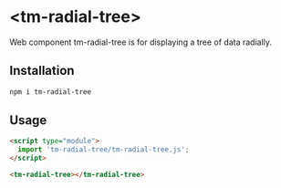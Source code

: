 # \<tm-radial-tree>

Web component tm-radial-tree is for displaying a tree of data radially.

## Installation
```bash
npm i tm-radial-tree
```

## Usage
```html
<script type="module">
  import 'tm-radial-tree/tm-radial-tree.js';
</script>

<tm-radial-tree></tm-radial-tree>
```
